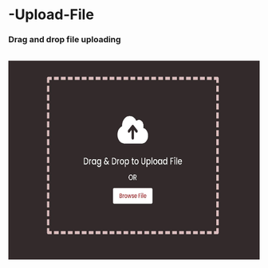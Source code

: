 # -Upload-File

### Drag and drop file uploading

<div>
    <br>
    <img src="https://github.com/ahmedelfran/-Upload-File/blob/main/p.JPG" alt="" width="800" height="400">    
</div
